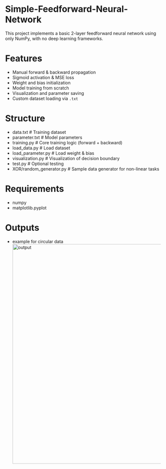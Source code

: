 # Simple-Feedforward-Neural-Network
This project implements a basic 2-layer feedforward neural network using only NumPy, with no deep learning frameworks.

# Features
- Manual forward & backward propagation
- Sigmoid activation & MSE loss
- Weight and bias initialization
- Model training from scratch
- Visualization and parameter saving
- Custom dataset loading via `.txt`

# Structure
- data.txt                   # Training dataset
- parameter.txt              # Model parameters
- training.py                # Core training logic (forward + backward)
- load_data.py               # Load dataset
- load_parameter.py          # Load weight & bias
- visualization.py           # Visualization of decision boundary
- test.py                    # Optional testing
- XOR/random_generator.py    # Sample data generator for non-linear tasks

# Requirements
- numpy
- matplotlib.pyplot

# Outputs
- example for circular data
  <img width="936" height="711" alt="output" src="https://github.com/user-attachments/assets/74430eb4-2d4a-425a-ad15-ee8a98b8db3f" />
